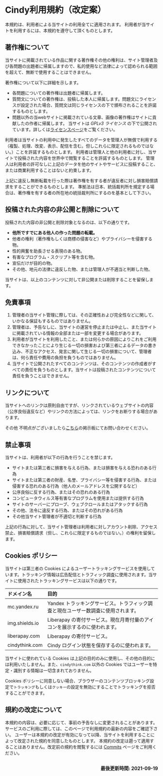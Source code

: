 # Cindy利用規約（改定案）
本規約は、利用者による当サイトの利用全てに適用されます。
利用者が当サイトを利用するには、本規約を遵守して頂くものとします。

## 著作権について
当サイトに掲載されている作品に関する著作権その他の権利は、サイト管理者及び各問題の出題者に帰属しますので、私的使用など法律によって認められる範囲を超えて、無断で使用することはできません。

著作権について以下に詳細を示します。

- 各問題についての著作権は出題者に帰属します。
- 質問文についての著作権は、投稿した本人に帰属します。問題文にライセンスが設定された場合、質問文は同じライセンスの下で頒布されることを許諾するものとします。
- 問題以外の当webサイトに掲載されている文章、画像の著作権はサイトに貢献したの作者に帰属します。
  当サイトは *GPLv3 ライセンス* の下で公開されています。詳しくは[ライセンスページ](https://github.com/heyrict/cindy-next/blob/master/LICENSE)をご覧ください。

利用者は当サイトの利用中に発生したすべてのデータを管理人が無償で利用する（複製、処理、改変、表示、配信を含む。但しこれらに限定されるものではない。）ことを許諾するものとします。
利用者は管理人と他の利用者に対し、当サイトで投稿された内容を世界中で閲覧することを許諾するものとします。
管理人は利用者の許可なしに上記のデータを他のサイトやサービスに投稿すること、または商業利用することはないと約束します。

上記に違反し無断転載を行った際は著作権を有する者が違反者に対し損害賠償請求をすることができるものとします。
準拠法は日本、統括裁判所を規定する場合は、著作権を有する者の所在地の統括裁判所にするのを基本として下さい。

## 投稿された内容の非公開と削除について
投稿された内容の非公開と削除対象となるのは、以下の通りです。

- **他所ですでにある他人の作った問題の転載。**
- 他者の権利（著作権もしくは商標の侵害など）やプライバシーを侵害する物。
- 性的興奮を助長させる表現のある物。
- 有害なプログラム・スクリプト等を含む物。
- 宣伝だけが目的の物。
- その他、地元の法律に違反した物、または管理人が不適当と判断した物。

当サイトは、以上のコンテンツに対して非公開または削除することを留保します。

## 免責事項
1. 管理者の当サイト管理に際しては、その正確性および完全性などに関して、いかなる保証もするものではありません。
2. 管理者は、予告なしに、当サイトの運営を停止または中止し、また当サイトに掲載されている情報の全部または一部を変更する場合があります。
3. 利用者が当サイトを利用したこと、または何らかの原因によりこれをご利用できなかったことにより生じる一切の損害および第三者によるデータの書き込み、不正なアクセス、発言に関して生じる一切の損害について、管理者は、何ら責任や費用の負担を負うものではありません。
4. 当サイトで公開されたすべてのコンテンツは、そのコンテンツの作成者がすべての責任を負うものとします。当サイトは投稿されたコンテンツについて責任を負うことはできません。

## リンクについて
当サイトへのリンクは原則自由ですが、リンクされているウェブサイトの内容（公序良俗違反など）やリンクの方法によっては、リンクをお断りする場合があります。

その他 不明点がございましたら[こちら](https://wiki3.jp/cindy-lat/page/5)の掲示板にてお問い合わせください。

## 禁止事項
当サイトは、利用者が以下の行為を行うことを禁じます。

- サイトまたは第三者に損害を与える行為、または損害を与える恐れのある行為
- サイトまたは第三者の財産、名誉、プライバシー等を侵害する行為、または侵害する恐れのある行為（他人のメールアドレスを公開するなど）
- 公序良俗に反する行為、またはその恐れのある行為
- コンピュータウィルス等有害なプログラムを使用または提供する行為
- サイトのサーバーにプローブ、ウェブクロールまたはアタックする行為
- その他、法令に違反する行為、またはその恐れがある行為
- その他当サイト管理者が不適切と判断する行為

上記の行為に対して、当サイト管理者は利用者に対しアカウント削除、アクセス禁止、損害賠償請求（但し、これらに限定するものではない。）の権利を留保します。

## Cookies ポリシー
当サイトは第三者の Cookies によるユーザートラッキングサービスを使用しています。トラッキング情報は広告配信とトラフィック調査に使用されます。当サイトに使用されたトラッキングサービスは以下の通りです。

| ドメイン名     | 目的                                                                              |
|:---------------|:----------------------------------------------------------------------------------|
| mc.yandex.ru   | Yandex トラッキングサービス。トラフィック調査と現在ユーザー数調査に使用されます。 |
| img.shields.io | Liberapay の寄付サービス。現在月寄付量のアイコンを展示するのに使われます。        |
| liberapay.com  | Liberapay の寄付サービス。                                                        |
| cindythink.com | Cindy ログイン状態を保存するのに使われます。                                      |

当サイトに使われている Cookies は上記の目的のみに使用し、その他の目的には利用いたしません。また、`cindythink.com` 以外の Cookies ではユーザーを特定・識別する情報は一切含まれておりません。

Cookies ポリシーに同意しない場合、ブラウザーのコンテンツブロッキング設定で`トラッキング`もしくは`クッキー`の設定を無効にすることでトラッキングを拒否することができます。

## 規約の改定について

本規約の内容は、必要に応じて、事前の予告なしに変更されることがあります。
サービスのご利用に際しては、このページで利用規約の最新の内容をご確認下さい。
ユーザーは本規約の改定が有効になって以降、当サイトを利用することによって改定された規約を同意したものとします。
本規約の改定は遡って適用することはありません。改定前の規約を閲覧するには [Commits](https://github.com/heyrict/cindy-next/commits/master) ページをご利用ください。


<div style="float: right; font-size: 1.1em;">

**最後更新時間: 2021-09-19**

</div>
